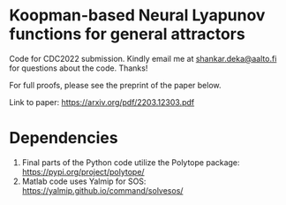 # Koopman-based Neural Lyapunov functions for general attractors
Code for CDC2022 submission. Kindly email me at shankar.deka@aalto.fi for questions about the code. Thanks!

For full proofs, please see the preprint of the paper below.

Link to paper: https://arxiv.org/pdf/2203.12303.pdf

# Dependencies
1. Final parts of the Python code utilize the Polytope package: https://pypi.org/project/polytope/
2. Matlab code uses Yalmip for SOS: https://yalmip.github.io/command/solvesos/
